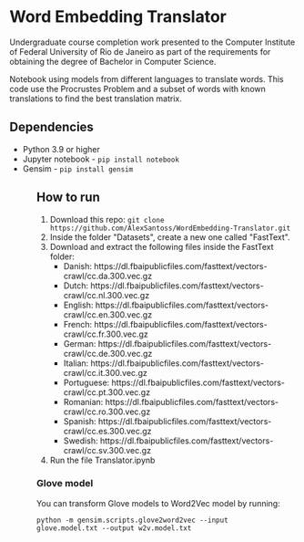 <h1>Word Embedding Translator</h1>
<p>
    Undergraduate course completion work presented to the Computer Institute of Federal University of Rio de Janeiro as part of the requirements for obtaining the degree of Bachelor in Computer Science.
</p>
<p>
    Notebook using models from different languages to translate words. This code use the Procrustes Problem and a subset of words with known translations to find the best translation matrix.
</p>

<h2>Dependencies</h2>
<ul>
    <li>
        Python 3.9 or higher
    </li>
    <li>
        Jupyter notebook - <code>pip install notebook</code>
    </li>
    <li>
        Gensim - <code>pip install gensim</code>
    </li>
<ul>


<h2>How to run</h2>
<ol>
    <li>
        Download this repo: 
        <code>git clone https://github.com/AlexSantoss/WordEmbedding-Translator.git</code>
    </li>
    <li>
        Inside the folder "Datasets", create a new one called "FastText".
    </li>
    <li>
        Download and extract the following files inside the FastText folder:
        <ul> 
            <li>
                Danish: https://dl.fbaipublicfiles.com/fasttext/vectors-crawl/cc.da.300.vec.gz
            </li>
            <li>
                Dutch: https://dl.fbaipublicfiles.com/fasttext/vectors-crawl/cc.nl.300.vec.gz
            </li>
            <li>
                English: https://dl.fbaipublicfiles.com/fasttext/vectors-crawl/cc.en.300.vec.gz
            </li>
            <li>
                French: https://dl.fbaipublicfiles.com/fasttext/vectors-crawl/cc.fr.300.vec.gz
            </li>
            <li>
                German: https://dl.fbaipublicfiles.com/fasttext/vectors-crawl/cc.de.300.vec.gz
            </li>
            <li>
                Italian: https://dl.fbaipublicfiles.com/fasttext/vectors-crawl/cc.it.300.vec.gz
            </li>
            <li>
                Portuguese: https://dl.fbaipublicfiles.com/fasttext/vectors-crawl/cc.pt.300.vec.gz
            </li>
            <li>
                Romanian: https://dl.fbaipublicfiles.com/fasttext/vectors-crawl/cc.ro.300.vec.gz
            </li>
            <li>
                Spanish: https://dl.fbaipublicfiles.com/fasttext/vectors-crawl/cc.es.300.vec.gz
            </li>
            <li>
                Swedish: https://dl.fbaipublicfiles.com/fasttext/vectors-crawl/cc.sv.300.vec.gz
            </li>
        </ul>
    </li>
    <li>
        Run the file Translator.ipynb
    </li>
</ol>


<h3>Glove model</h3>

You can transform Glove models to Word2Vec model by running:

<p>
    <code>python -m gensim.scripts.glove2word2vec --input  glove.model.txt --output w2v.model.txt</code>
</p>